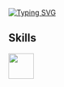 [![Typing SVG](https://readme-typing-svg.herokuapp.com?font=Cascadia+Code&weight=900&size=40&duration=2495&pause=800&color=A7F700&random=false&width=500&height=120&lines=full+stack+developer)](https://git.io/typing-svg)
## Skills
<img src='https://unavatar.io/archlinux' width='50'>
